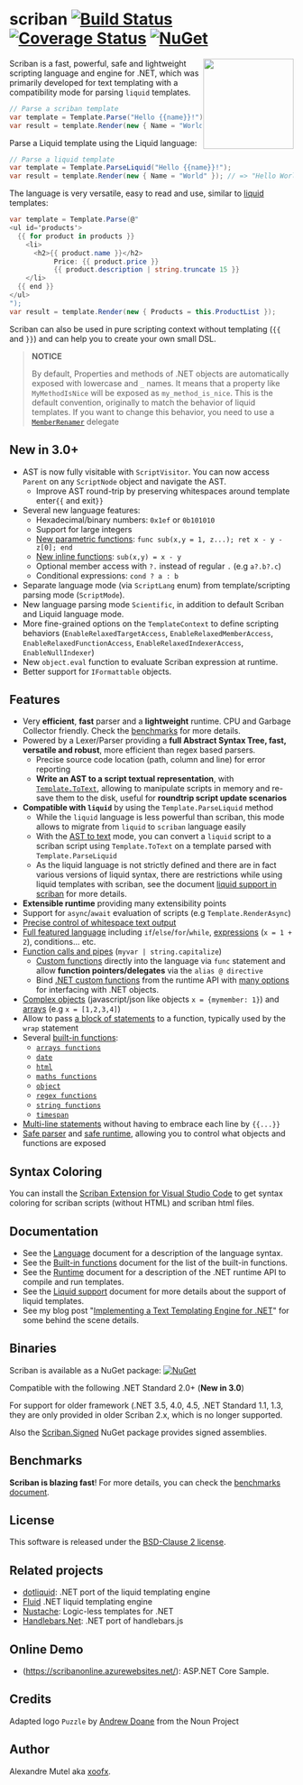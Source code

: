 # scriban [![Build Status](https://github.com/lunet-io/scriban/workflows/ci/badge.svg?branch=master)](https://github.com/lunet-io/scriban/actions) [![Coverage Status](https://coveralls.io/repos/github/lunet-io/scriban/badge.svg?branch=master)](https://coveralls.io/github/lunet-io/scriban?branch=master) [![NuGet](https://img.shields.io/nuget/v/Scriban.svg)](https://www.nuget.org/packages/Scriban/)

<img align="right" width="160px" height="160px" src="img/scriban.png">

Scriban is a fast, powerful, safe and lightweight scripting language and engine for .NET, which was primarily developed for text templating with a compatibility mode for parsing `liquid` templates.

```C#
// Parse a scriban template
var template = Template.Parse("Hello {{name}}!");
var result = template.Render(new { Name = "World" }); // => "Hello World!" 
```

Parse a Liquid template using the Liquid language:

```C#
// Parse a liquid template
var template = Template.ParseLiquid("Hello {{name}}!");
var result = template.Render(new { Name = "World" }); // => "Hello World!" 
```

The language is very versatile, easy to read and use, similar to [liquid](https://shopify.github.io/liquid/) templates:

```C#
var template = Template.Parse(@"
<ul id='products'>
  {{ for product in products }}
    <li>
      <h2>{{ product.name }}</h2>
           Price: {{ product.price }}
           {{ product.description | string.truncate 15 }}
    </li>
  {{ end }}
</ul>
");
var result = template.Render(new { Products = this.ProductList });
```

Scriban can also be used in pure scripting context without templating (`{{` and `}}`) and can help you to create your own small DSL.

> **NOTICE**
>
> By default, Properties and methods of .NET objects are automatically exposed with lowercase and `_` names. It means that a property like `MyMethodIsNice` will be exposed as `my_method_is_nice`. This is the default convention, originally to match the behavior of liquid templates.
> If you want to change this behavior, you need to use a [`MemberRenamer`](doc/runtime.md#member-renamer) delegate

## New in 3.0+

- AST is now fully visitable with `ScriptVisitor`. You can now access `Parent` on any `ScriptNode` object and navigate the AST.
  - Improve AST round-trip by preserving whitespaces around template enter`{{` and exit`}}` 
- Several new language features:
  - Hexadecimal/binary numbers: `0x1ef` or `0b101010`
  - Support for large integers
  - [New parametric functions](doc/language.md#72-parametric-functions): `func sub(x,y = 1, z...); ret x - y - z[0]; end`
  - [New inline functions](doc/language.md#73-inline-functions): `sub(x,y) = x - y`
  - Optional member access with `?.` instead of regular `.` (e.g `a?.b?.c`)
  - Conditional expressions: `cond ? a : b`
- Separate language mode (via `ScriptLang` enum) from template/scripting parsing mode (`ScriptMode`).
- New language parsing mode `Scientific`, in addition to default Scriban and Liquid language mode.
- More fine-grained options on the `TemplateContext` to define scripting behaviors (`EnableRelaxedTargetAccess`, `EnableRelaxedMemberAccess`, `EnableRelaxedFunctionAccess`, `EnableRelaxedIndexerAccess`, `EnableNullIndexer`)
- New `object.eval` function to evaluate Scriban expression at runtime.
- Better support for `IFormattable` objects.   
  
## Features

- Very **efficient**, **fast** parser and a **lightweight** runtime. CPU and Garbage Collector friendly. Check the [benchmarks](doc/benchmarks.md) for more details.
- Powered by a Lexer/Parser providing a **full Abstract Syntax Tree, fast, versatile and robust**, more efficient than regex based parsers.
  - Precise source code location (path, column and line) for error reporting
  - **Write an AST to a script textual representation**, with [`Template.ToText`](doc/runtime.md#ast-to-text), allowing to manipulate scripts in memory and re-save them to the disk, useful for **roundtrip script update scenarios**
- **Compatible with `liquid`** by using the `Template.ParseLiquid` method
  - While the `liquid` language is less powerful than scriban, this mode allows to migrate from `liquid` to `scriban` language easily
  - With the [AST to text](doc/runtime.md#ast-to-text) mode, you can convert a `liquid` script to a scriban script using `Template.ToText` on a template parsed with `Template.ParseLiquid`
  - As the liquid language is not strictly defined and there are in fact various versions of liquid syntax, there are restrictions while using liquid templates with scriban, see the document [liquid support in scriban](doc/liquid-support.md) for more details.
- **Extensible runtime** providing many extensibility points
- Support for `async`/`await` evaluation of scripts (e.g `Template.RenderAsync`)
- [Precise control of whitespace text output](doc/language.md#14-whitespace-control)
- [Full featured language](doc/language.md) including `if`/`else`/`for`/`while`, [expressions](doc/language.md#8-expressions) (`x = 1 + 2`), conditions... etc.
- [Function calls and pipes](doc/language.md#89-function-call-expression) (`myvar | string.capitalize`)
  - [Custom functions](doc/language.md#7-functions) directly into the language via `func` statement and allow **function pointers/delegates** via the `alias @ directive`
  - Bind [.NET custom functions](doc/runtime.md#imports-functions-from-a-net-class) from the runtime API with [many options](doc/runtime.md#the-scriptobject) for interfacing with .NET objects.
- [Complex objects](doc/language.md#5-objects) (javascript/json like objects `x = {mymember: 1}`) and [arrays](doc/language.md#6-arrays) (e.g `x = [1,2,3,4]`)
- Allow to pass [a block of statements](doc/language.md#98-wrap-function-arg1argn--end) to a function, typically used by the `wrap` statement
- Several [built-in functions](doc/builtins.md):
  - [`arrays functions`](doc/builtins.md#array-functions)
  - [`date`](doc/builtins.md#date-functions)
  - [`html`](doc/builtins.md#html-functions)
  - [`maths functions`](doc/builtins.md#math-functions)
  - [`object`](doc/builtins.md#object-functions)
  - [`regex functions`](doc/builtins.md#regex-functions)
  - [`string functions`](doc/builtins.md#string-functions)
  - [`timespan`](doc/builtins.md#timespan-functions)
- [Multi-line statements](doc/language.md#11-code-block) without having to embrace each line by `{{...}}`
- [Safe parser](doc/runtime.md#the-lexer-and-parser) and [safe runtime](doc/runtime.md#safe-runtime), allowing you to control what objects and functions are exposed

## Syntax Coloring

You can install the [Scriban Extension for Visual Studio Code](https://marketplace.visualstudio.com/items?itemName=xoofx.scriban) to get syntax coloring for scriban scripts (without HTML) and scriban html files.

## Documentation

* See the [Language](doc/language.md) document for a description of the language syntax.
* See the [Built-in functions](doc/builtins.md) document for the list of the built-in functions.
* See the [Runtime](doc/runtime.md) document for a description of the .NET runtime API to compile and run templates.
* See the [Liquid support](doc/liquid-support.md) document for more details about the support of liquid templates.
* See my blog post "[Implementing a Text Templating Engine for .NET](http://xoofx.com/blog/2017/11/13/implementing-a-text-templating-language-and-engine-for-dotnet/)" for some behind the scene details.

## Binaries

Scriban is available as a NuGet package: [![NuGet](https://img.shields.io/nuget/v/Scriban.svg)](https://www.nuget.org/packages/Scriban/)

Compatible with the following .NET Standard 2.0+ (**New in 3.0**)

For support for older framework (.NET 3.5, 4.0, 4.5, .NET Standard 1.1, 1.3, they are only provided in older Scriban 2.x, which is no longer supported. 

Also the [Scriban.Signed](https://www.nuget.org/packages/Scriban.Signed/) NuGet package provides signed assemblies.

## Benchmarks

**Scriban is blazing fast**! For more details, you can check the [benchmarks document](doc/benchmarks.md).

## License

This software is released under the [BSD-Clause 2 license](https://opensource.org/licenses/BSD-2-Clause). 

## Related projects

* [dotliquid](https://github.com/dotliquid/dotliquid): .NET port of the liquid templating engine
* [Fluid](https://github.com/sebastienros/fluid/) .NET liquid templating engine
* [Nustache](https://github.com/jdiamond/Nustache): Logic-less templates for .NET
* [Handlebars.Net](https://github.com/rexm/Handlebars.Net): .NET port of handlebars.js

## Online Demo

* (https://scribanonline.azurewebsites.net/): ASP.NET Core Sample.

## Credits

Adapted logo `Puzzle` by [Andrew Doane](https://thenounproject.com/andydoane/) from the Noun Project

## Author

Alexandre Mutel aka [xoofx](http://xoofx.com).
